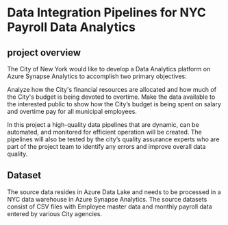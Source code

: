 # Data Integration Pipelines for NYC Payroll Data Analytics
## project overview
The City of New York would like to develop a Data Analytics platform on Azure Synapse Analytics to accomplish two primary objectives:

Analyze how the City's financial resources are allocated and how much of the City's budget is being devoted to overtime.
Make the data available to the interested public to show how the City’s budget is being spent on salary and overtime pay for all municipal employees.

In this project a high-quality data pipelines that are dynamic, can be automated, and monitored for efficient operation will be created. The pipelines will also be tested by the city’s quality assurance experts who are part of the project team to identify any errors and improve overall data quality.

## Dataset
The source data resides in Azure Data Lake and needs to be processed in a NYC data warehouse in Azure Synapse Analytics. The source datasets consist of CSV files with Employee master data and monthly payroll data entered by various City agencies.
